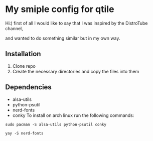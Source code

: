# My smiple config for qtile

Hi:)
first of all I would like to say that I was inspired by the DistroTube channel,

and wanted to do something similar but in my own way.

## Installation

1. Clone repo
2. Сreate the necessary directories and copy the files into them

## Dependencies 

+ alsa-utils
+ python-psutil
+ nerd-fonts
+ conky
To install on arch linux run the following commands:

~~~
sudo pacman -S alsa-utils python-psutil conky
~~~
~~~
yay -S nerd-fonts
~~~


